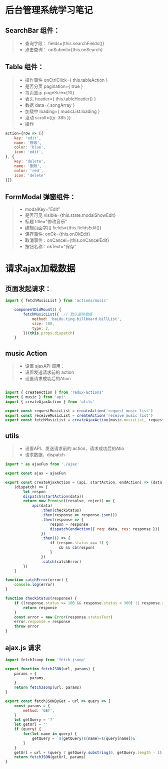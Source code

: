 # 后台管理系统学习笔记

## SearchBar 组件：

>* 查询字段： fields={this.searchFields()}
>* 点击查询： onSubmit={this.onSearch}


## Table 组件：

>* 操作事件 onCtrlClick={ this.tableAction }
>* 是否分页 pagination={ true }
>* 每页显示  pageSize={10}
>* 表头 header={ this.tableHeader() }
>* 数据  data={ songArray }
>* 加载中 loading={ musicList.loading }
>* 滚动 scroll={{y: 385 }}
>* 操作 
```javascript
action={row => [{
	key: 'edit',
	name: '修改',
	color: 'blue',
	icon: 'edit',
}, {
	key: 'delete',
	name: '删除',
	color: 'red',
	icon: 'delete'
}]}
```

## FormModal 弹窗组件：

>* modalKey="Edit"
>* 是否可见 visible={this.state.modalShowEdit}
>* 标题 title="修改音乐"
>* 编辑页面字段 fields={this.fieldsEdit()}
>* 保存事件: onOk={this.onOkEdit}
>* 取消事件：onCancel={this.onCancelEdit}
>* 按钮名称：okText="保存"


# 请求ajax加载数据

## 页面发起请求：
```javascript
import { fetchMusicList } from 'actions/music'

    componentDidMount() {
        fetchMusicList({  // 默认是热歌版
            method: 'baidu.ting.billboard.billList',
            size: 100,
            type: 2,
        })(this.props.dispatch)
    }

```

## music Action
>* 设置 ajaxAPI 调用：
>* 设置发送请求前的 action
>* 设置请求成功后的Ation

```javascript

import { createAction } from 'redux-actions'
import { music } from 'api'
import { createAjaxAction } from 'utils'

export const requestMusicList = createAction('request music list')
export const receiveMusicList = createAction('receive music list')
export const fetchMusicList = createAjaxAction(music.musicList, requestMusicList, receiveMusicList)
```

## utils

>* 设置API、发送请求前的 action、请求成功后的Atio
>* 请求数据、dispatch


```javascript
import * as ajaxFun from './ajax'

export const ajax = ajaxFun

export const createAjaxAction = (api, startAction, endAction) => (data, cb) =>
    (dispatch) => {
        let respon
        dispatch(startAction(data))
        return new Promise((resolve, reject) => {
            api(data)
                .then(checkStatus)
                .then(response => response.json())
                .then(response => {
                    respon = response
                    dispatch(endAction({ req: data, res: response }))
                })
                .then(() => {
                    if (respon.status === 1) {
                        cb && cb(respon)
                    }
                })
                .catch(catchError)
        })
    }

function catchError(error) {
    console.log(error)
}

function checkStatus(response) {
    if ((response.status >= 100 && response.status < 300) || response.status === 500 || response.json) {
        return response
    }
    const error = new Error(response.statusText)
    error.response = response
    throw error
}
```
## ajax.js 请求

```javascript
import fetchJsonp from 'fetch-jsonp'

export function fetchJSON(url, params) {
    params = {
        ...params,
    }
    return fetchJsonp(url, params)
}

export const fetchJSONByGet = url => query => {
    const params = {
        method: 'GET',
    }
    let getQuery = '?'
    let getUrl = ''
    if (query) {
        for(let name in query) {
            getQuery = `${getQuery}${name}=${query[name]}&`
        }
    }
    getUrl = url + (query ? getQuery.substring(0, getQuery.length - 1) : '')
    return fetchJSON(getUrl, params)
}
```




